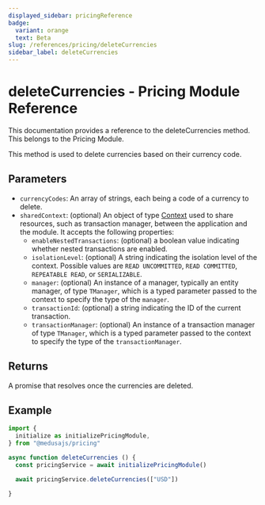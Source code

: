 ```yaml
---
displayed_sidebar: pricingReference
badge:
  variant: orange
  text: Beta
slug: /references/pricing/deleteCurrencies
sidebar_label: deleteCurrencies
---
```


# deleteCurrencies - Pricing Module Reference

This documentation provides a reference to the deleteCurrencies method. This belongs to the Pricing Module.

This method is used to delete currencies based on their currency code.

## Parameters

- `currencyCodes`: An array of strings, each being a code of a currency to delete.
- `sharedContext`: (optional) An object of type [Context](../../interfaces/Context.md) used to share resources, such as transaction manager, between the application and the module. It accepts the following properties:
	- `enableNestedTransactions`: (optional) a boolean value indicating whether nested transactions are enabled.
	- `isolationLevel`: (optional) A string indicating the isolation level of the context. Possible values are `READ UNCOMMITTED`, `READ COMMITTED`, `REPEATABLE READ`, or `SERIALIZABLE`.
	- `manager`: (optional) An instance of a manager, typically an entity manager, of type `TManager`, which is a typed parameter passed to the context to specify the type of the `manager`.
	- `transactionId`: (optional) a string indicating the ID of the current transaction.
	- `transactionManager`: (optional) An instance of a transaction manager of type `TManager`, which is a typed parameter passed to the context to specify the type of the `transactionManager`.

## Returns

A promise that resolves once the currencies are deleted.

## Example

```ts
import { 
  initialize as initializePricingModule,
} from "@medusajs/pricing"

async function deleteCurrencies () {
  const pricingService = await initializePricingModule()

  await pricingService.deleteCurrencies(["USD"])

}
```
